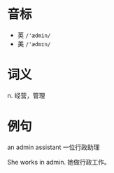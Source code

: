# 音标

- 英 `/'ædmin/`
- 美 `/'ædmɪn/`

# 词义

n. 经营，管理


# 例句

an admin assistant
一位行政助理

She works in admin.
她做行政工作。


